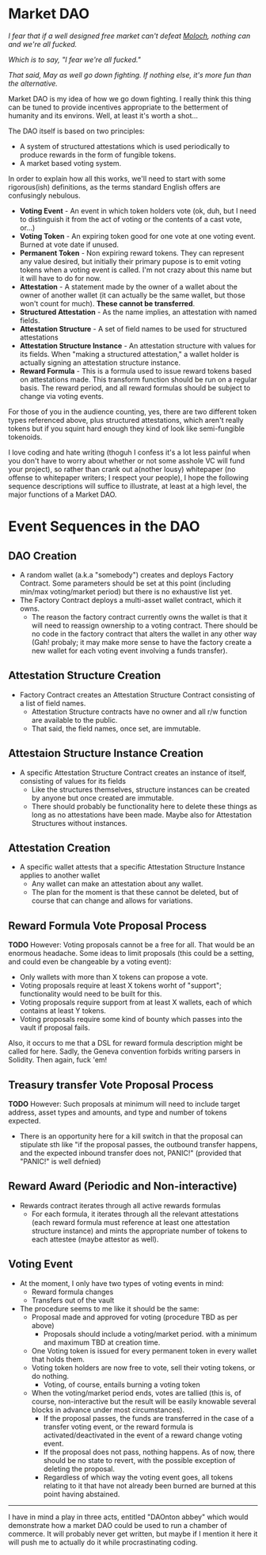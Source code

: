 # Market DAO


*I fear that if a well designed free market can't defeat [Moloch](https://slatestarcodex.com/2014/07/30/meditations-on-moloch/), nothing can and we're all fucked.*

*Which is to say, "I fear we're all fucked."*

*That said, May as well go down fighting.  If nothing else, it's more fun than the alternative.*

Market DAO is my idea of how we go down fighting.  I really think this thing can be tuned to provide incentives appropriate to the betterment of humanity and its environs.  Well, at least it's worth a shot...

The DAO itself is based on two principles:

- A system of structured attestations which is used periodically to produce rewards in the form of fungible tokens.
- A market based voting system.

In order to explain how all this works, we'll need to start with some rigorous(ish) definitions, as the terms standard English offers are confusingly nebulous.

- **Voting Event** -  An event in which token holders vote (ok, duh, but I need to distinguish it from the act of voting or the contents of a cast vote, or...)
- **Voting Token** - An expiring token good for one vote at one voting event.  Burned at vote date if unused.
- **Permanent Token** - Non expiring reward tokens.  They can represent any value desired, but initially their primary pupose is to emit voting tokens when a voting event is called.  I'm not crazy about this name but it will have to do for now.
- **Attestation** - A statement made by the owner of a wallet about the owner of another wallet (it can actually be the same wallet, but those won't count for much).  **These cannot be transferred**.
- **Structured Attestation** - As the name implies, an attestation with named fields.  
- **Attestation Structure** - A set of field names to be used for structured attestations
- **Attestation Structure Instance** - An attestation structure with values for its fields.  When "making a structured attestation," a wallet holder is actually signing an attestation structure instance.
- **Reward Formula** - This is a formula used to issue reward tokens based on attestations made.  This transform function should be run on a regular basis.  The reward period, and all reward formulas should be subject to change via voting events.

For those of you in the audience counting, yes, there are two different token types referenced above, plus structured attestations, which aren't really tokens but if you squint hard enough they kind of look like semi-fungible tokenoids.

I love coding and hate writing (thoguh I confess it's a lot less painful when you don't have to worry about whether or not some asshole VC will fund your project), so rather than crank out a(nother lousy) whitepaper (no offense to whitepaper writers; I respect your people), I hope the following sequence descriptions will suffice to illustrate, at least at a high level, the major functions of a Market DAO.  

# Event Sequences in the DAO

## DAO Creation

- A random wallet (a.k.a "somebody") creates and deploys Factory Contract.  Some parameters should be set at this point (including min/max voting/market period) but there is no exhaustive list yet.
- The Factory Contract deploys a multi-asset wallet contract, which it owns.
  - The reason the factory contract currently owns the wallet is that it will need to reassign ownership to a voting contract.  There should be no code in the factory contract that alters the wallet in any other way (Gah!  probaly; it may make more sense to have the factory create a new wallet for each voting event involving a funds transfer).

## Attestation Structure Creation

- Factory Contract creates an Attestation Structure Contract consisting of a list of field names.
  - Attestation Structure contracts have no owner and all r/w function are available to the public.
  - That said, the field names, once set, are immutable.


## Attestaion Structure Instance Creation

- A specific Attestation Structure Contract creates an instance of itself, consisting of values for its fields
  - Like the structures themselves, structure instances can be created by anyone but once created are immutable.
  - There should probably be functionality here to delete these things as long as no attestations have been made.  Maybe also for Attestation Structures without instances.

## Attestation Creation

- A specific wallet attests that a specific Attestation Structure Instance applies to another wallet
  - Any wallet can make an attestation about any wallet.
  - The plan for the moment is that these cannot be deleted, but of course that can change and allows for variations.

## Reward Formula Vote Proposal Process
**TODO** However: Voting proposals cannot be a free for all.  That would be an enormous headache.  Some ideas to limit proposals (this could be a setting, and could even be changeable by a voting event):
  - Only wallets with more than X tokens can propose a vote.
  - Voting proposals require at least X tokens worht of "support"; functionality would need to be built for this.
  - Voting proposals require support from at least X wallets, each of which contains at least Y tokens.
  - Voting proposals require some kind of bounty which passes into the vault if proposal fails.

Also, it occurs to me that a DSL for reward formula description might be called for here.  Sadly, the Geneva convention forbids writing parsers in Solidity.  Then again, fuck 'em!


## Treasury transfer Vote Proposal Process
**TODO** However:  Such proposals at minimum will need to include target address, asset types and amounts, and type and number of tokens expected.  
- There is an opportunity here for a kill switch in that the proposal can stipulate sth like "if the proposal passes, the outbound transfer happens, and the expected inbound transfer does not, PANIC!" (provided that "PANIC!" is well defnied)

## Reward Award (Periodic and Non-interactive)
- Rewards contract iterates through all active rewards formulas
  - For each formula, it iterates through all the relevant attestations (each reward formula must reference at least one attestation structure instance) and mints the appropriate number of tokens to each attestee (maybe attestor as well).

## Voting Event
- At the moment, I only have two types of voting events in mind:
  - Reward formula changes
  - Transfers out of the vault
- The procedure seems to me like it should be the same:
  - Proposal made and approved for voting (procedure TBD as per above)
    - Proposals should include a voting/market period. with a minimum and maximum TBD at creation time.
  - One Voting token is issued for every permanent token in every wallet that holds them.
  - Voting token holders are now free to vote, sell their voting tokens, or do nothing.
    - Voting, of course, entails burning a voting token
  - When the voting/market period ends, votes are tallied (this is, of course, non-interactive but the result will be easily knowable several blocks in advance under most circumstances).
    - If the proposal passes, the funds are transferred in the case of a transfer voting event, or the reward formula is activated/deactivated in the event of a reward change voting event.
    - If the proposal does not pass, nothing happens.  As of now, there should be no state to revert, with the possible exception of deleting the proposal.
    - Regardless of which way the voting event goes, all tokens relating to it that have not already been burned are burned at this point having abstained.

---

I have in mind a play in three acts, entitled "DAOnton abbey" which would demonstrate how a market DAO could be used to run a chamber of commerce.  It will probably never get written, but maybe if I mention it here it will push me to actually do it while procrastinating coding.  